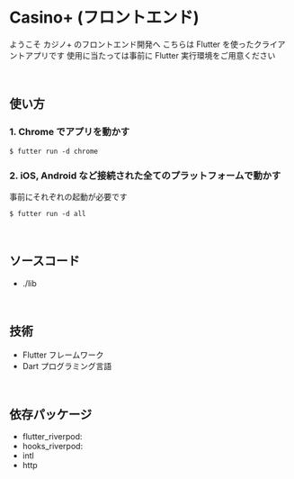 # Casino+ (フロントエンド)

ようこそ カジノ+ のフロントエンド開発へ
こちらは Flutter を使ったクライアントアプリです
使用に当たっては事前に Flutter 実行環境をご用意ください

<br>

## 使い方

### 1. Chrome でアプリを動かす

```
$ futter run -d chrome
```

### 2. iOS, Android など接続された全てのプラットフォームで動かす

事前にそれぞれの起動が必要です

```
$ futter run -d all
```

<br>

## ソースコード
- ./lib

<br>

## 技術
- Flutter フレームワーク
- Dart プログラミング言語

<br>

## 依存パッケージ

- flutter_riverpod:
- hooks_riverpod:
- intl
- http


